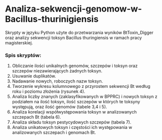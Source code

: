 # Analiza-sekwencji-genomow-w-Bacillus-thurinigiensis
Skrypty w języku Python użyte do przetwarzania wyników BtToxin_Digger oraz analizy sekwencji toksyn Bacillus thuringiensis w ramach pracy magisterskiej.

### Spis skryptów:
1) Obliczanie ilości unikalnych genomów, szczepów i toksyn oraz szczepów niezawierających żadnych toksyn.
2) Usuwanie duplikatów.
3) Nadawanie nowych, roboczych nazw toksyn.
4) Tworzenie wykresu kolumnowego z przyrostem sekwencji Bt według roku i poziomu złożenia (rysunek 4).
5) Analiza liczby znanych (zaklasyfikowanych w BPPRC) i nowych toksyn z podziałem na ilość toksyn, ilość szczepów w których te toksyny występują, oraz ilość genomów (tabele 3,4 i 5).
6) Analiza korelacji współwystępowania toksyn w analizowanych szczepach Bt (tabela 6).
7) Analiza składu toksyn pestycydowych szczepów (tabela 7).
8) Analiza unikatowych toksyn i częstości ich występowania w analizowanych szczepach i genomach Bt.
